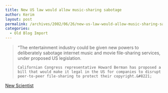 ```yaml
---
title: New US law would allow music-sharing sabotage
author: Kerim
layout: post
permalink: /archives/2002/06/26/new-us-law-would-allow-music-sharing-sabotage/
categories:
  - Old Blog Import
---
```


>   &#8220;The entertainment industry could be given new powers to deliberately sabotage internet music and movie file-sharing services, under proposed US legislation. 
>   
>   
>     Californian Congress representative Howard Berman has proposed a bill that would make it legal in the US for companies to disrupt peer-to-peer file-sharing to protect their copyright.&#8221;
>   


<a href="http://www.newscientist.com/news/news.jsp?id=ns99992464" onclick="_gaq.push(['_trackEvent', 'outbound-article', 'http://www.newscientist.com/news/news.jsp?id=ns99992464', 'New Scientist']);" >New Scientist</a>

